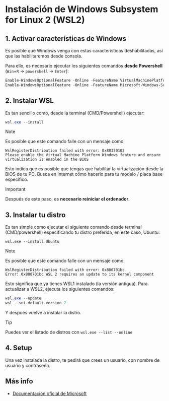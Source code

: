 # Instalación de Windows Subsystem for Linux 2 (WSL2)

## 1. Activar características de Windows
Es posible que Windows venga con estas características deshabilitadas, así que las habilitaremos desde consola.

Para ello, es necesario ejecutar los siguientes comandos **desde Powershell** (`Win`+`R` → `powershell` → `Enter`):
```powershell
Enable-WindowsOptionalFeature -Online -FeatureName VirtualMachinePlatform
Enable-WindowsOptionalFeature -Online -FeatureName Microsoft-Windows-Subsystem-Linux
```


## 2. Instalar WSL
Es tan sencillo como, desde la terminal (CMD/Powershell) ejecutar:
```powershell
wsl.exe --install
```

> [!NOTE]
> Es posible que este comando falle con un mensaje como:
> ```
> WslRegisterDistribution failed with error: 0x80370102
> Please enable the Virtual Machine Platform Windows feature and ensure virtualization is enabled in the BIOS
> ```
> Esto indica que es posible que tengas que habilitar la virtualización desde la BIOS de tu PC. Busca en Internet cómo hacerlo para tu modelo / placa base específico.

> [!IMPORTANT]
> Después de este paso, es **necesario reiniciar el ordenador**.


## 3. Instalar tu distro
Es tan simple como ejecutar el siguiente comando desde terminal (CMD/powershell) especificando tu distro preferida, en este caso, Ubuntu:
```powereshell
wsl.exe --install Ubuntu
```

> [!NOTE]
> Es posible que este comando falle con un mensaje como:
> ```
> WslRegisterDistribution failed with error: 0x800701bc
> Error: 0x800701bc WSL 2 requires an update to its kernel component
> ```
> Esto significa que ya tienes WSL1 instalado (la versión antigua). Para actualizar a WSL2, ejecuta los siguientes comandos:
> ```powershell
> wsl.exe --update
> wsl --set-default-version 2
> ```
> Y después vuelve a instalar la distro.

> [!TIP]
> Puedes ver el listado de distros con `wsl.exe --list --online`


## 4. Setup
Una vez instalada la distro, te pedirá que crees un usuario, con nombre de usuario y contraseña.

<!-- TODO: how to disable sudo password -->

## Más info
- [Documentación oficial de Microsoft](https://learn.microsoft.com/windows/wsl/)
